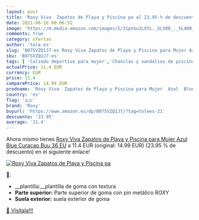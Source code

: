 ```yaml
---
layout: post
title: 'Roxy Viva  Zapatos de Playa y Piscina pa al 23.95 % de descuento'
date: 2021-06-16 00:06:52
image: 'https://m.media-amazon.com/images/I/31pVou2LXYL._SL500_._SL400_.jpg'
comments: true
category: ofertas
author: 'tole.es'
slug: 'B07SVZQ1J7-es Roxy Viva Zapatos de Playa y Piscina para Mujer Azul Blue...'
sku: 'B07SVZQ1J7-es'
tags: [ 'Calzado deportivo para mujer','Chanclas y sandalias de piscina para mujer','Zapatillas y calzado deportivo para mujer','Zapatos','Zapatos para mujer','Zapatos y complementos','roxy','zapatos', ]
actualPrice: 11.4 EUR
currency: EUR
price: 11.4
comparePrice: 14.99 EUR
prodname: 'Roxy Viva  Zapatos de Playa y Piscina para Mujer  Azul  Blue Curacao Buu   36 EU'
country: 'es'
flag: '🇪🇸'
brand: 'Roxy'
buyurl: 'https://www.amazon.es/dp/B07SVZQ1J7/?tag=tolees-21'
descuento: '23.95'
average: '11.4'
---
```


Ahora mismo tienes [Roxy Viva  Zapatos de Playa y Piscina para Mujer  Azul  Blue Curacao Buu   36 EU](https://www.amazon.es/dp/B07SVZQ1J7/?tag=tolees-21) a 11.4 EUR (original: 14.99 EUR) (23.95 %  de descuento) en el siguiente enlace!

[![Roxy Viva  Zapatos de Playa y Piscina pa](https://m.media-amazon.com/images/I/31pVou2LXYL._SL500_._SL400_.jpg)](https://www.amazon.es/dp/B07SVZQ1J7/?tag=tolees-21)

🔎:

- __plantilla:__plantilla de goma con textura
- __Parte superior:__ Parte superior de goma con pin metálico ROXY
- __Suela exterior:__ suela exterior de goma

[🛒 Visítala!!!](https://www.amazon.es/dp/B07SVZQ1J7/?tag=tolees-21)
